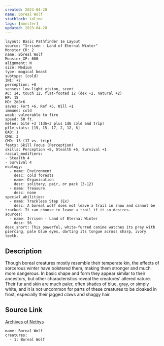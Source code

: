 ```yaml
---
created: 2023-04-28
name: Boreal Wolf
statblock: inline
tags: [monster]
updated: 2023-04-28
---
```

```statblock
layout: Basic Pathfinder 1e Layout
source: "Irrisen - Land of Eternal Winter"
Monster_CR: 2
name: Boreal Wolf
Monster_XP: 600
alignment: N
size: Medium
type: magical beast
subtype: (cold)
INI: +2
perception: +8
senses: low-light vision, scent
AC: 14, touch 12, flat-footed 12 (dex +2, natural +2)
HP: 15
HD: 2d8+6
saves: Fort +6, Ref +5, Will +1
immune: cold
weak: vulnerable to fire
speed: 50 ft.
melee: bite +3 (1d6+3 plus 1d6 cold and trip)
pf1e_stats: [15, 15, 17, 2, 12, 6]
BAB: 1
CMB: 3
CMD: 13 (17 vs. trip)
feats: Skill Focus (Perception)
skills: Perception +8, Stealth +6, Survival +1
racial_modifiers:
- Stealth 4
- Survival 4
ecology:
  - name: Environment
    desc: cold forests
  - name: Organisation
    desc: solitary, pair, or pack (3-12)
  - name: Treasure
    desc: none
special_abilities:
  - name: Trackless Step (Ex)
    desc: A boreal wolf does not leave a trail in snow and cannot be tracked. It can choose to leave a trail if it so desires.
sources:
  - name: Irrisen - Land of Eternal Winter
    desc: 56
desc_short: This powerful, white-furred canine watches its prey with piercing, pale blue eyes, darting its tongue across sharp, ivory teeth.
```
## Description
Though boreal creatures mostly resemble their temperate kin, the effects of sorcerous winter have bolstered them, making them stronger and much more dangerous. In basic shape and form they appear similar to their ancestors, but other characteristics reveal the creatures’ altered nature. Their fur and skin are much paler, often shades of blue, gray, or simply white, and it is not uncommon for parts of these creatures to be cloaked in frost, especially their jagged claws and shaggy hair.
## Source Link
[Archives of Nethys](https://aonprd.com/MonsterDisplay.aspx?ItemName=Boreal%20Wolf)
```encounter-table
name: Boreal Wolf
creatures:
  - 1: Boreal Wolf
```
